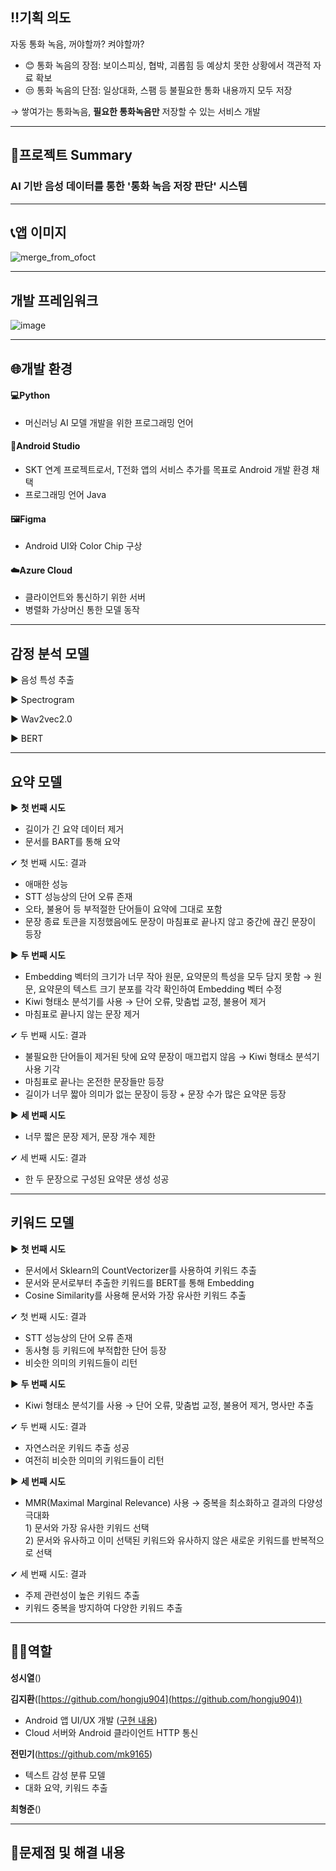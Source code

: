 ## ‼️기획 의도
자동 통화 녹음, 꺼야할까? 켜야할까?
- 😊 통화 녹음의 장점: 보이스피싱, 협박, 괴롭힘 등 예상치 못한 상황에서 객관적 자료 확보
- 😒 통화 녹음의 단점: 일상대화, 스팸 등 불필요한 통화 내용까지 모두 저장

→ 쌓여가는 통화녹음, **필요한 통화녹음만** 저장할 수 있는 서비스 개발

---

## 📝프로젝트 Summary
### AI 기반 음성 데이터를 통한 '통화 녹음 저장 판단' 시스템

---

## 📞앱 이미지
![merge_from_ofoct](https://user-images.githubusercontent.com/74871378/221477298-cc9d97bc-b31a-4a6b-93f9-93aea51fe226.png)

---

## 개발 프레임워크
![image](https://user-images.githubusercontent.com/71757818/221478426-f6a518d6-5449-4ea2-82df-d56e737db08e.png)

---

## 🌐개발 환경
#### 💻Python
- 머신러닝 AI 모델 개발을 위한 프로그래밍 언어
 
#### 📱Android Studio
- SKT 연계 프로젝트로서, T전화 앱의 서비스 추가를 목표로 Android 개발 환경 채택
- 프로그래밍 언어 Java

#### 🖼️Figma
- Android UI와 Color Chip 구상

#### ☁️Azure Cloud
- 클라이언트와 통신하기 위한 서버
- 병렬화 가상머신 통한 모델 동작

---

## 감정 분석 모델
▶ 음성 특성 추출

▶ Spectrogram

▶ Wav2vec2.0

▶ BERT

---

## 요약 모델
▶ **첫 번째 시도**
- 길이가 긴 요약 데이터 제거
- 문서를 BART를 통해 요약

✔ 첫 번째 시도: 결과
- 애매한 성능
- STT 성능상의 단어 오류 존재
- 오타, 불용어 등 부적절한 단어들이 요약에 그대로 포함
- 문장 종료 토큰을 지정했음에도 문장이 마침표로 끝나지 않고 중간에 끊긴 문장이 등장

▶ **두 번째 시도**
- Embedding 벡터의 크기가 너무 작아 원문, 요약문의 특성을 모두 담지 못함 → 원문, 요약문의 텍스트 크기 분포를 각각 확인하여 Embedding 벡터 수정
- Kiwi 형태소 분석기를 사용 → 단어 오류, 맞춤법 교정, 불용어 제거 
- 마침표로 끝나지 않는 문장 제거

✔ 두 번째 시도: 결과
- 불필요한 단어들이 제거된 탓에 요약 문장이 매끄럽지 않음 → Kiwi 형태소 분석기 사용 기각
- 마침표로 끝나는 온전한 문장들만 등장
- 길이가 너무 짧아 의미가 없는 문장이 등장 + 문장 수가 많은 요약문 등장

▶ **세 번째 시도**
- 너무 짧은 문장 제거, 문장 개수 제한

✔ 세 번째 시도: 결과
- 한 두 문장으로 구성된 요약문 생성 성공

---

## 키워드 모델
▶ **첫 번째 시도**
- 문서에서 Sklearn의 CountVectorizer를 사용하여 키워드 추출
- 문서와 문서로부터 추출한 키워드를 BERT를 통해 Embedding
- Cosine Similarity를 사용해 문서와 가장 유사한 키워드 추출

✔ 첫 번째 시도: 결과
- STT 성능상의 단어 오류 존재
- 동사형 등 키워드에 부적합한 단어 등장
- 비슷한 의미의 키워드들이 리턴

▶ **두 번째 시도**
- Kiwi 형태소 분석기를 사용 → 단어 오류, 맞춤법 교정, 불용어 제거, 명사만 추출

✔ 두 번째 시도: 결과
- 자연스러운 키워드 추출 성공
- 여전히 비슷한 의미의 키워드들이 리턴

▶ **세 번째 시도**
- MMR(Maximal Marginal Relevance) 사용 → 중복을 최소화하고 결과의 다양성 극대화<br>
       1) 문서와 가장 유사한 키워드 선택<br>
       2) 문서와 유사하고 이미 선택된 키워드와 유사하지 않은 새로운 키워드를 반복적으로 선택 

✔ 세 번째 시도: 결과
- 주제 관련성이 높은 키워드 추출
- 키워드 중복을 방지하여 다양한 키워드 추출

---

## 🧑‍💻역할
**성시열**()

**김지환**([https://github.com/hongju904](https://github.com/hongju904))
- Android 앱 UI/UX 개발 ([구현 내용](https://velog.io/@hongju904/VoiceKeeper-app-%EA%B0%9C%EB%B0%9C-%EA%B8%B0%EB%A1%9D))
- Cloud 서버와 Android 클라이언트 HTTP 통신

**전민기**(https://github.com/mk9165)
- 텍스트 감성 분류 모델
- 대화 요약, 키워드 추출

**최형준**()

---

## 🧐문제점 및 해결 내용



